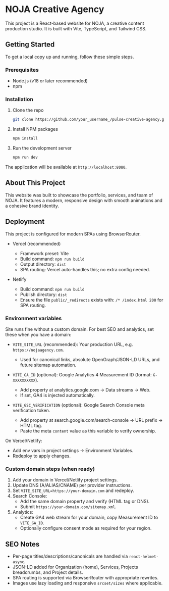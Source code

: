 # NOJA Creative Agency

This project is a React-based website for NOJA, a creative content production studio. It is built with Vite, TypeScript, and Tailwind CSS.

## Getting Started

To get a local copy up and running, follow these simple steps.

### Prerequisites

*   Node.js (v18 or later recommended)
*   npm

### Installation

1.  Clone the repo
    ```sh
    git clone https://github.com/your_username_/pulse-creative-agency.git
    ```
2.  Install NPM packages
    ```sh
    npm install
    ```
3.  Run the development server
    ```sh
    npm run dev
    ```

The application will be available at `http://localhost:8080`.

## About This Project

This website was built to showcase the portfolio, services, and team of NOJA. It features a modern, responsive design with smooth animations and a cohesive brand identity.

## Deployment

This project is configured for modern SPAs using BrowserRouter.

- Vercel (recommended)
  - Framework preset: Vite
  - Build command: `npm run build`
  - Output directory: `dist`
  - SPA routing: Vercel auto-handles this; no extra config needed.

- Netlify
  - Build command: `npm run build`
  - Publish directory: `dist`
  - Ensure the file `public/_redirects` exists with: `/* /index.html 200` for SPA routing.

### Environment variables

Site runs fine without a custom domain. For best SEO and analytics, set these when you have a domain:

- `VITE_SITE_URL` (recommended): Your production URL, e.g. `https://nojaagency.com`.
  - Used for canonical links, absolute OpenGraph/JSON-LD URLs, and future sitemap automation.

- `VITE_GA_ID` (optional): Google Analytics 4 Measurement ID (format: `G-XXXXXXXXXX`).
  - Add property at analytics.google.com → Data streams → Web.
  - If set, GA4 is injected automatically.

- `VITE_GSC_VERIFICATION` (optional): Google Search Console meta verification token.
  - Add property at search.google.com/search-console → URL prefix → HTML tag.
  - Paste the meta `content` value as this variable to verify ownership.

On Vercel/Netlify:
- Add env vars in project settings → Environment Variables.
- Redeploy to apply changes.

### Custom domain steps (when ready)
1. Add your domain in Vercel/Netlify project settings.
2. Update DNS (A/ALIAS/CNAME) per provider instructions.
3. Set `VITE_SITE_URL=https://your-domain.com` and redeploy.
4. Search Console:
   - Add the same domain property and verify (HTML tag or DNS).
   - Submit `https://your-domain.com/sitemap.xml`.
5. Analytics:
   - Create GA4 web stream for your domain, copy Measurement ID to `VITE_GA_ID`.
   - Optionally configure consent mode as required for your region.

## SEO Notes

- Per-page titles/descriptions/canonicals are handled via `react-helmet-async`.
- JSON-LD added for Organization (home), Services, Projects breadcrumbs, and Project details.
- SPA routing is supported via BrowserRouter with appropriate rewrites.
- Images use lazy loading and responsive `srcset/sizes` where applicable.
